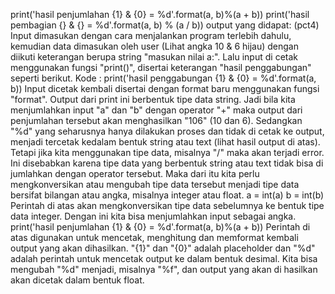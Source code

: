 print('hasil penjumlahan {1} & {0} = %d'.format(a, b)%(a + b))
print('hasil pembagian {} & {} = %d'.format(a, b) % (a / b))
output yang didapat:
(pct4)
Input dimasukan dengan cara menjalankan program terlebih dahulu, kemudian data dimasukan oleh user (Lihat angka 10 & 6 hijau) dengan diikuti keterangan berupa string "masukan nilai a:". Lalu input di cetak menggunakan fungsi "print()", disertai keterangan "hasil penggabungan" seperti berikut. Kode :
print('hasil penggabungan {1} & {0} = %d'.format(a, b))
Input dicetak kembali disertai dengan format baru menggunakan fungsi "format". Output dari print ini berbentuk tipe data string. Jadi bila kita menjumlahkan input "a" dan "b" dengan operator "+" maka output dari penjumlahan tersebut akan menghasilkan "106" (10 dan 6). Sedangkan "%d" yang seharusnya hanya dilakukan proses dan tidak di cetak ke output, menjadi tercetak kedalam bentuk string atau text (lihat hasil output di atas). Tetapi jika kita menggunakan tipe data, misalnya "/" maka akan terjadi error. Ini disebabkan karena tipe data yang berbentuk string atau text tidak bisa di jumlahkan dengan operator tersebut. Maka dari itu kita perlu mengkonversikan atau mengubah tipe data tersebut menjadi tipe data bersifat bilangan atau angka, misalnya integer atau float.
a = int(a)
b = int(b)
Perintah di atas akan mengkonversikan tipe data sebelumnya ke bentuk tipe data integer. Dengan ini kita bisa menjumlahkan input sebagai angka.
print('hasil penjumlahan {1} & {0} = %d'.format(a, b)%(a + b))
Perintah di atas digunakan untuk mencetak, menghitung dan memformat kembali output yang akan dihasilkan. "{1}" dan "{0}" adalah placeholder dan "%d" adalah perintah untuk mencetak output ke dalam bentuk desimal. Kita bisa mengubah "%d" menjadi, misalnya "%f", dan output yang akan di hasilkan akan dicetak dalam bentuk float.
